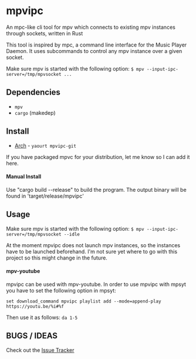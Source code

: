 # mpvipc

An mpc-like cli tool for mpv which connects to existing mpv instances through sockets, written in Rust

This tool is inspired by mpc, a command line interface for the Music Player Daemon.
It uses subcommands to control any mpv instance over a given socket.

Make sure mpv is started with the following option:
`
$ mpv --input-ipc-server=/tmp/mpvsocket ...
`

## Dependencies

- `mpv`
- `cargo` (makedep)

## Install

- [Arch](https://aur.archlinux.org/packages/mpvipc-git) - `yaourt mpvipc-git`

If you have packaged mpvc for your distribution, let me know so I can add it here.

#### Manual Install

Use "cargo build --release" to build the program.
The output binary will be found in 'target/release/mpvipc'

## Usage

Make sure mpv is started with the following option:
`
$ mpv --input-ipc-server=/tmp/mpvsocket --idle
`

At the moment mpvipc does not launch mpv instances, so the instances have to be launched beforehand.
I'm not sure yet where to go with this project so this might change in the future.

#### mpv-youtube

mpvipc can be used with mpv-youtube. In order to use mpvipc with mpsyt you have to set the following option in mpsyt:

`
set download_command mpvipc playlist add --mode=append-play https://youtu.be/%i#%f
`

Then use it as follows:
`
da 1-5
`
## BUGS / IDEAS

Check out the [Issue Tracker](https://github.com/freijon/mpvipc/issues)